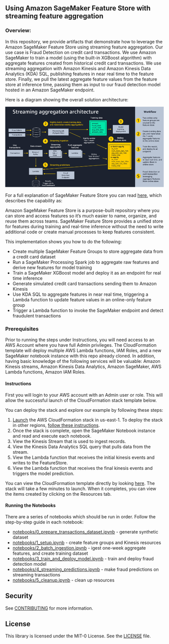 ## Using Amazon SageMaker Feature Store with streaming feature aggregation

### Overview:
In this repository, we provide artifacts that demonstrate how to leverage the Amazon SageMaker Feature Store using streaming feature aggregation. Our use case is Fraud Detection on credit card transactions. We use Amazon SageMaker to train a model (using the built-in XGBoost algorithm) with aggregate features created from historical credit card transactions. We use streaming aggregation with Amazon Kinesis and Amazon Kinesis Data Analytics (KDA) SQL, publishing features in near real time to the feature store. Finally, we pull the latest aggregate feature values from the feature store at inference time, passing them as input to our fraud detection model hosted in an Amazon SageMaker endpoint.

Here is a diagram showing the overall solution architecture:

<img src="./notebooks/images/streaming_agg_pattern.png" />

For a full explanation of SageMaker Feature Store you can read [here](https://aws.amazon.com/sagemaker/feature-store/), which describes the capability as:

Amazon SageMaker Feature Store is a purpose-built repository where you can store and access features so it’s much easier to name, organize, and reuse them across teams. SageMaker Feature Store provides a unified store for features during training and real-time inference without the need to write additional code or create manual processes to keep features consistent.

This implementation shows you how to do the following:

* Create multiple SageMaker Feature Groups to store aggregate data from a credit card dataset
* Run a SageMaker Processing Spark job to aggregate raw features and derive new features for model training
* Train a SageMaker XGBoost model and deploy it as an endpoint for real time inference
* Generate simulated credit card transactions sending them to Amazon Kinesis 
* Use KDA SQL to aggregate features in near real time, triggering a Lambda function to update feature values in an online-only feature group
* Trigger a Lambda function to invoke the SageMaker endpoint and detect fraudulent transactions

### Prerequisites

Prior to running the steps under Instructions, you will need access to an AWS Account where you have full Admin privileges. The CloudFormation template will deploy multiple AWS Lambda functions, IAM Roles, and a new SageMaker notebook instance with this repo already cloned. In addition, having basic knowledge of the following services will be valuable: Amazon Kinesis streams, Amazon Kinesis Data Analytics, Amazon SageMaker, AWS Lambda functions, Amazon IAM Roles.

#### Instructions

First you will login to your AWS account with an Admin user or role. This will allow the successful launch of the CloudFormation stack template below.  

You can deploy the stack and explore our example by following these steps:

1. [Launch](https://us-east-1.console.aws.amazon.com/cloudformation/home?region=us-east-1#/stacks/create/template?stackName=sm-fs-streaming-agg-stack&templateURL=https://aws-ml-blog.s3.us-east-1.amazonaws.com/artifacts/Using-streaming-ingestion-with-Amazon-SageMaker-Feature-Store/sagemaker-featurestore-template.yaml) the AWS CloudFormation stack in us-east-1. 
To deploy the stack in other regions, [follow these instructions](./create_stack_in_other_regions.md).
2. Once the stack is complete, open the SageMaker Notebook instance and read and execute each notebook.
3. View the Kinesis Stream that is used to ingest records.
4. View the Kinesis Data Analytics SQL query that pulls data from the stream.
5. View the Lambda function that receives the initial kinesis events and writes to the FeatureStore.
6. View the Lambda function that receives the final kinesis events and triggers the model prediction.

You can view the CloudFormation template directly by looking [here](./templates/sagemaker-featurestore-template.yaml). The stack will take a few minutes to launch. When it completes, you can view the items created by clicking on the Resources tab.

#### Running the Notebooks

There are a series of notebooks which should be run in order. Follow the step-by-step guide in each notebook:

* [notebooks/0_prepare_transactions_dataset.ipynb](./notebooks/0_prepare_transactions_dataset.ipynb) - generate synthetic dataset
* [notebooks/1_setup.ipynb](./notebooks/1_setup.ipynb) - create feature groups and Kinesis resources
* [notebooks/2_batch_ingestion.ipynb](./notebooks/2_batch_ingestion.ipynb) - igest one-week aggregate features, and create training dataset
* [notebooks/3_train_and_deploy_model.ipynb](./notebooks/3_train_and_deploy_model.ipynb) - train and deploy fraud detection model
* [notebooks/4_streaming_predictions.ipynb](./notebooks/4_streaming_predictions.ipynb) - make fraud predictions on streaming transactions
* [notebooks/5_cleanup.ipynb](./notebooks/5_cleanup.ipynb) - clean up resources


## Security

See [CONTRIBUTING](CONTRIBUTING.md#security-issue-notifications) for more information.

## License

This library is licensed under the MIT-0 License. See the [LICENSE](./LICENSE) file.
